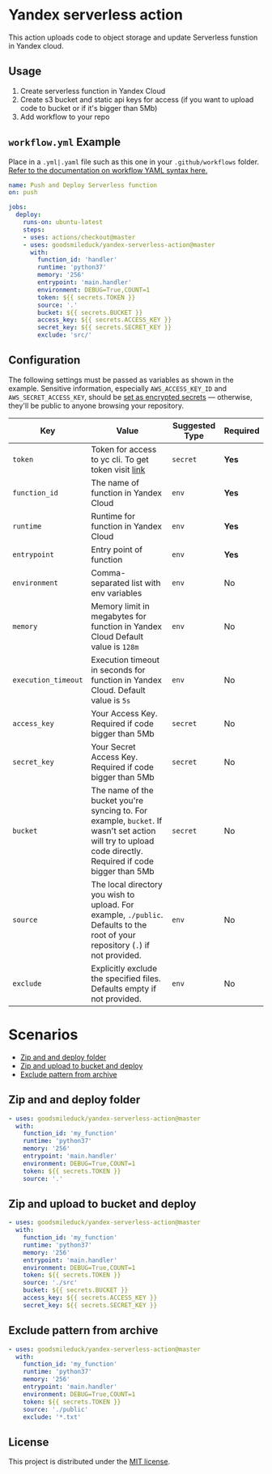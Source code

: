 # Yandex serverless action

This action uploads code to object storage and update Serverless funstion in Yandex cloud.

## Usage

1. Create serverless function in Yandex Cloud
2. Create s3 bucket and static api keys for access (if you want to upload code to bucket or if it's bigger than 5Mb)
3. Add workflow to your repo

## `workflow.yml` Example

Place in a `.yml|.yaml`  file such as this one in your `.github/workflows` folder. [Refer to the documentation on workflow YAML syntax here.](https://help.github.com/en/articles/workflow-syntax-for-github-actions)

```yaml
name: Push and Deploy Serverless function
on: push

jobs:
  deploy:
    runs-on: ubuntu-latest
    steps:
    - uses: actions/checkout@master
    - uses: goodsmileduck/yandex-serverless-action@master
      with:
        function_id: 'handler'
        runtime: 'python37'
        memory: '256'
        entrypoint: 'main.handler'
        environment: DEBUG=True,COUNT=1
        token: ${{ secrets.TOKEN }}
        source: '.'
        bucket: ${{ secrets.BUCKET }}
        access_key: ${{ secrets.ACCESS_KEY }}
        secret_key: ${{ secrets.SECRET_KEY }}
        exclude: 'src/'
```

## Configuration

The following settings must be passed as variables as shown in the example. Sensitive information, especially `AWS_ACCESS_KEY_ID` and `AWS_SECRET_ACCESS_KEY`, should be [set as encrypted secrets](https://help.github.com/en/articles/virtual-environments-for-github-actions#creating-and-using-secrets-encrypted-variables) — otherwise, they'll be public to anyone browsing your repository.

| Key | Value | Suggested Type | Required |
| ------------- | ------------- | ------------- | ------------- |
| `token` | Token for access to yc cli. To get token visit [link](https://oauth.yandex.ru/authorize?response_type=token&client_id=1a6990aa636648e9b2ef855fa7bec2fb) | `secret` | **Yes** |
| `function_id` | The name of function in Yandex Cloud | `env` | **Yes** |
| `runtime` | Runtime for function in Yandex Cloud | `env` | **Yes** |
| `entrypoint` | Entry point of function | `env` | **Yes** |
| `environment` | Comma-separated list with env variables | `env` | No |
| `memory` | Memory limit in megabytes for function in Yandex Cloud Default value is `128m`| `env` | No |
| `execution_timeout` | Execution timeout in seconds for function in Yandex Cloud. Default value is `5s` | `env` | No |
| `access_key` | Your Access Key. Required if code bigger than 5Mb | `secret` | No |
| `secret_key` | Your Secret Access Key. Required if code bigger than 5Mb | `secret` | No |
| `bucket` | The name of the bucket you're syncing to. For example, `bucket`. If wasn't set action will try to upload code directly. Required if code bigger than 5Mb| `secret` | No |
| `source` | The local directory you wish to upload. For example, `./public`. Defaults to the root of your repository (`.`) if not provided. | `env` | No |
| `exclude` | Explicitly exclude the specified files. Defaults empty if not provided. | `env` | No |

# Scenarios

  - [Zip and and deploy folder](#zip-and-and-deploy-folder)
  - [Zip and upload to bucket and deploy](#zip-and-upload-to-bucket-and-deploy)
  - [Exclude pattern from archive](#Exclude-pattern-from-archive)

## Zip and and deploy folder

```yaml
- uses: goodsmileduck/yandex-serverless-action@master
  with:
    function_id: 'my_function'
    runtime: 'python37'
    memory: '256'
    entrypoint: 'main.handler'
    environment: DEBUG=True,COUNT=1
    token: ${{ secrets.TOKEN }}
    source: '.'
```

## Zip and upload to bucket and deploy

```yaml
- uses: goodsmileduck/yandex-serverless-action@master
  with:
    function_id: 'my_function'
    runtime: 'python37'
    memory: '256'
    entrypoint: 'main.handler'
    environment: DEBUG=True,COUNT=1
    token: ${{ secrets.TOKEN }}
    source: './src'
    bucket: ${{ secrets.BUCKET }}
    access_key: ${{ secrets.ACCESS_KEY }}
    secret_key: ${{ secrets.SECRET_KEY }}
```

## Exclude pattern from archive

```yaml
- uses: goodsmileduck/yandex-serverless-action@master
  with:
    function_id: 'my_function'
    runtime: 'python37'
    memory: '256'
    entrypoint: 'main.handler'
    environment: DEBUG=True,COUNT=1
    token: ${{ secrets.TOKEN }}
    source: './public'
    exclude: '*.txt'
```

## License

This project is distributed under the [MIT license](LICENSE.md).
